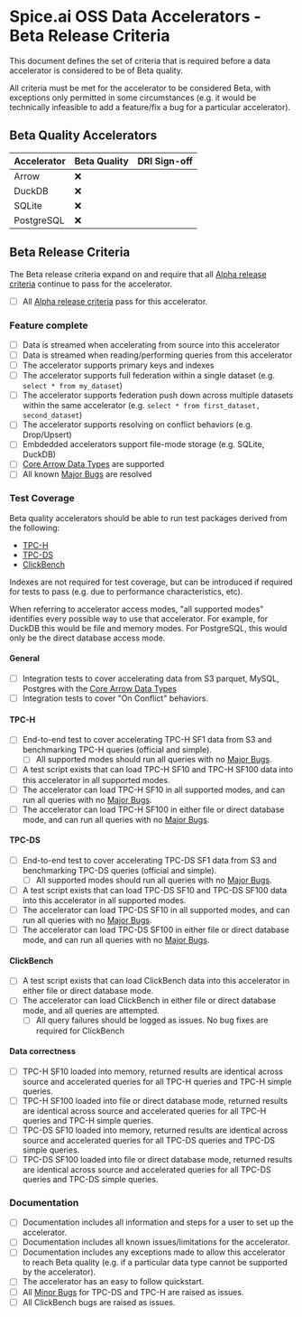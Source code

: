 # Spice.ai OSS Data Accelerators - Beta Release Criteria

This document defines the set of criteria that is required before a data accelerator is considered to be of Beta quality.

All criteria must be met for the accelerator to be considered Beta, with exceptions only permitted in some circumstances (e.g. it would be technically infeasible to add a feature/fix a bug for a particular accelerator).

## Beta Quality Accelerators

| Accelerator | Beta Quality | DRI Sign-off |
| - | - | - |
| Arrow      | ❌ |  |
| DuckDB     | ❌ |  |
| SQLite     | ❌ |  |
| PostgreSQL | ❌ |  |

## Beta Release Criteria

The Beta release criteria expand on and require that all [Alpha release criteria](./alpha.md) continue to pass for the accelerator.

- [ ] All [Alpha release criteria](./alpha.md) pass for this accelerator.

### Feature complete

- [ ] Data is streamed when accelerating from source into this accelerator
- [ ] Data is streamed when reading/performing queries from this accelerator
- [ ] The accelerator supports primary keys and indexes
- [ ] The accelerator supports full federation within a single dataset (e.g. `select * from my_dataset`)
- [ ] The accelerator supports federation push down across multiple datasets within the same accelerator (e.g. `select * from first_dataset, second_dataset`)
- [ ] The accelerator supports resolving on conflict behaviors (e.g. Drop/Upsert)
- [ ] Embdedded accelerators support file-mode storage (e.g. SQLite, DuckDB)
- [ ] [Core Arrow Data Types](../definitions.md) are supported
- [ ] All known [Major Bugs](../definitions.md) are resolved

### Test Coverage

Beta quality accelerators should be able to run test packages derived from the following:

- [TPC-H](https://www.tpc.org/TPC-H/)
- [TPC-DS](https://www.tpc.org/TPC-DS/)
- [ClickBench](https://github.com/ClickHouse/ClickBench)

Indexes are not required for test coverage, but can be introduced if required for tests to pass (e.g. due to performance characteristics, etc).

When referring to accelerator access modes, "all supported modes" identifies every possible way to use that accelerator. For example, for DuckDB this would be file and memory modes. For PostgreSQL, this would only be the direct database access mode.

#### General

- [ ] Integration tests to cover accelerating data from S3 parquet, MySQL, Postgres with the [Core Arrow Data Types](../definitions.md)
- [ ] Integration tests to cover "On Conflict" behaviors.

#### TPC-H

- [ ] End-to-end test to cover accelerating TPC-H SF1 data from S3 and benchmarking TPC-H queries (official and simple).
  - [ ] All supported modes should run all queries with no [Major Bugs](../definitions.md).
- [ ] A test script exists that can load TPC-H SF10 and TPC-H SF100 data into this accelerator in all supported modes.
- [ ] The accelerator can load TPC-H SF10 in all supported modes, and can run all queries with no [Major Bugs](../definitions.md).
- [ ] The accelerator can load TPC-H SF100 in either file or direct database mode, and can run all queries with no [Major Bugs](../definitions.md).

#### TPC-DS

- [ ] End-to-end test to cover accelerating TPC-DS SF1 data from S3 and benchmarking TPC-DS queries (official and simple).
  - [ ] All supported modes should run all queries with no [Major Bugs](../definitions.md).
- [ ] A test script exists that can load TPC-DS SF10 and TPC-DS SF100 data into this accelerator in all supported modes.
- [ ] The accelerator can load TPC-DS SF10 in all supported modes, and can run all queries with no [Major Bugs](../definitions.md).
- [ ] The accelerator can load TPC-DS SF100 in either file or direct database mode, and can run all queries with no [Major Bugs](../definitions.md).

#### ClickBench

- [ ] A test script exists that can load ClickBench data into this accelerator in either file or direct database mode.
- [ ] The accelerator can load ClickBench in either file or direct database mode, and all queries are attempted.
  - [ ] All query failures should be logged as issues. No bug fixes are required for ClickBench

#### Data correctness

- [ ] TPC-H SF10 loaded into memory, returned results are identical across source and accelerated queries for all TPC-H queries and TPC-H simple queries.
- [ ] TPC-H SF100 loaded into file or direct database mode, returned results are identical across source and accelerated queries for all TPC-H queries and TPC-H simple queries.
- [ ] TPC-DS SF10 loaded into memory, returned results are identical across source and accelerated queries for all TPC-DS queries and TPC-DS simple queries.
- [ ] TPC-DS SF100 loaded into file or direct database mode, returned results are identical across source and accelerated queries for all TPC-DS queries and TPC-DS simple queries.

### Documentation

- [ ] Documentation includes all information and steps for a user to set up the accelerator.
- [ ] Documentation includes all known issues/limitations for the accelerator.
- [ ] Documentation includes any exceptions made to allow this accelerator to reach Beta quality (e.g. if a particular data type cannot be supported by the accelerator).
- [ ] The accelerator has an easy to follow quickstart.
- [ ] All [Minor Bugs](../definitions.md) for TPC-DS and TPC-H are raised as issues.
- [ ] All ClickBench bugs are raised as issues.
